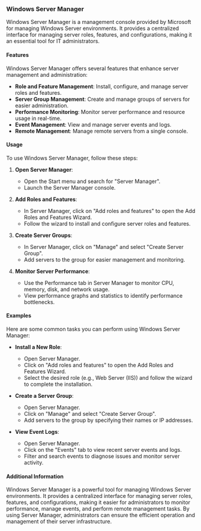 
### Windows Server Manager

Windows Server Manager is a management console provided by Microsoft for managing Windows Server environments. It provides a centralized interface for managing server roles, features, and configurations, making it an essential tool for IT administrators.

#### Features

Windows Server Manager offers several features that enhance server management and administration:

- **Role and Feature Management**: Install, configure, and manage server roles and features.
- **Server Group Management**: Create and manage groups of servers for easier administration.
- **Performance Monitoring**: Monitor server performance and resource usage in real-time.
- **Event Management**: View and manage server events and logs.
- **Remote Management**: Manage remote servers from a single console.

#### Usage

To use Windows Server Manager, follow these steps:

1. **Open Server Manager**:
   - Open the Start menu and search for "Server Manager".
   - Launch the Server Manager console.

2. **Add Roles and Features**:
   - In Server Manager, click on "Add roles and features" to open the Add Roles and Features Wizard.
   - Follow the wizard to install and configure server roles and features.

3. **Create Server Groups**:
   - In Server Manager, click on "Manage" and select "Create Server Group".
   - Add servers to the group for easier management and monitoring.

4. **Monitor Server Performance**:
   - Use the Performance tab in Server Manager to monitor CPU, memory, disk, and network usage.
   - View performance graphs and statistics to identify performance bottlenecks.

#### Examples

Here are some common tasks you can perform using Windows Server Manager:

- **Install a New Role**:
  - Open Server Manager.
  - Click on "Add roles and features" to open the Add Roles and Features Wizard.
  - Select the desired role (e.g., Web Server (IIS)) and follow the wizard to complete the installation.

- **Create a Server Group**:
  - Open Server Manager.
  - Click on "Manage" and select "Create Server Group".
  - Add servers to the group by specifying their names or IP addresses.

- **View Event Logs**:
  - Open Server Manager.
  - Click on the "Events" tab to view recent server events and logs.
  - Filter and search events to diagnose issues and monitor server activity.

#### Additional Information

Windows Server Manager is a powerful tool for managing Windows Server environments. It provides a centralized interface for managing server roles, features, and configurations, making it easier for administrators to monitor performance, manage events, and perform remote management tasks. By using Server Manager, administrators can ensure the efficient operation and management of their server infrastructure.

